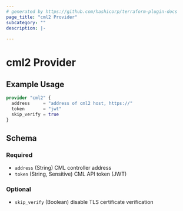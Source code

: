 ```yaml
---
# generated by https://github.com/hashicorp/terraform-plugin-docs
page_title: "cml2 Provider"
subcategory: ""
description: |-
  
---
```


# cml2 Provider



## Example Usage

```terraform
provider "cml2" {
  address     = "address of cml2 host, https://"
  token       = "jwt"
  skip_verify = true
}
```

<!-- schema generated by tfplugindocs -->
## Schema

### Required

- `address` (String) CML controller address
- `token` (String, Sensitive) CML API token (JWT)

### Optional

- `skip_verify` (Boolean) disable TLS certificate verification
